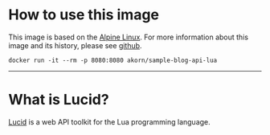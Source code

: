 # How to use this image

This image is based on the [Alpine Linux](https://alpinelinux.org). For more information about this image and its history, please see [github](https://github.com/akornatskyy/sample-blog-api-lua/tree/master/docker).

```
docker run -it --rm -p 8080:8080 akorn/sample-blog-api-lua
```

---

# What is Lucid?

[Lucid](https://github.com/akornatskyy/lucid) is a web API toolkit for the Lua programming language.